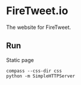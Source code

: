 # FireTweet.io

The website for FireTweet.

## Run

Static page

```
compass --css-dir css
python -m SimpleHTTPServer
```
